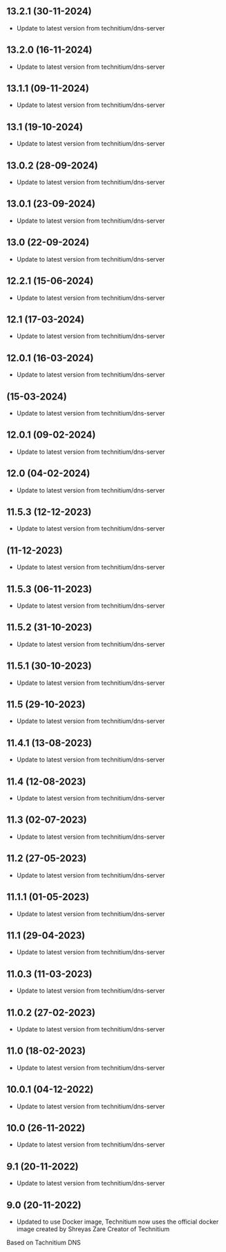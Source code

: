 
## 13.2.1 (30-11-2024)
- Update to latest version from technitium/dns-server

## 13.2.0 (16-11-2024)
- Update to latest version from technitium/dns-server

## 13.1.1 (09-11-2024)
- Update to latest version from technitium/dns-server

## 13.1 (19-10-2024)
- Update to latest version from technitium/dns-server

## 13.0.2 (28-09-2024)
- Update to latest version from technitium/dns-server

## 13.0.1 (23-09-2024)
- Update to latest version from technitium/dns-server

## 13.0 (22-09-2024)
- Update to latest version from technitium/dns-server

## 12.2.1 (15-06-2024)
- Update to latest version from technitium/dns-server

## 12.1 (17-03-2024)
- Update to latest version from technitium/dns-server

## 12.0.1 (16-03-2024)
- Update to latest version from technitium/dns-server

##  (15-03-2024)
- Update to latest version from technitium/dns-server

## 12.0.1 (09-02-2024)
- Update to latest version from technitium/dns-server

## 12.0 (04-02-2024)
- Update to latest version from technitium/dns-server

## 11.5.3 (12-12-2023)
- Update to latest version from technitium/dns-server

##  (11-12-2023)
- Update to latest version from technitium/dns-server

## 11.5.3 (06-11-2023)
- Update to latest version from technitium/dns-server

## 11.5.2 (31-10-2023)
- Update to latest version from technitium/dns-server

## 11.5.1 (30-10-2023)
- Update to latest version from technitium/dns-server

## 11.5 (29-10-2023)
- Update to latest version from technitium/dns-server

## 11.4.1 (13-08-2023)
- Update to latest version from technitium/dns-server

## 11.4 (12-08-2023)
- Update to latest version from technitium/dns-server

## 11.3 (02-07-2023)
- Update to latest version from technitium/dns-server

## 11.2 (27-05-2023)
- Update to latest version from technitium/dns-server

## 11.1.1 (01-05-2023)
- Update to latest version from technitium/dns-server

## 11.1 (29-04-2023)
- Update to latest version from technitium/dns-server

## 11.0.3 (11-03-2023)
- Update to latest version from technitium/dns-server

## 11.0.2 (27-02-2023)
- Update to latest version from technitium/dns-server


## 11.0 (18-02-2023)
- Update to latest version from technitium/dns-server

## 10.0.1 (04-12-2022)
- Update to latest version from technitium/dns-server

## 10.0 (26-11-2022)
- Update to latest version from technitium/dns-server

## 9.1 (20-11-2022)
- Update to latest version from technitium/dns-server

## 9.0 (20-11-2022)
- Updated to use Docker image, Technitium now uses the official docker image created by Shreyas Zare Creator of Technitium


Based on Tachnitium DNS
